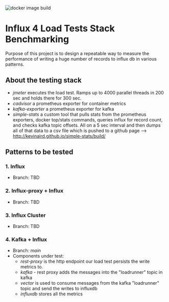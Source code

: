 ![docker image build](https://github.com/kevinaird/influx-loadtest/actions/workflows/benchmark.yml/badge.svg)

# Influx 4 Load Tests Stack Benchmarking

Purpose of this project is to design a repeatable way to measure the performance of writing a huge number of records to influx db in various patterns.

## About the testing stack

- *jmeter* executes the load test. Ramps up to 4000 parallel threads in 200 sec and holds there for 300 sec.
- *cadvisor* a prometheus exporter for container metrics
- *kafka-exporter* a prometheus exporter for kafka
- *simple-stats* a custom tool that pulls stats from the prometheus exporters, docker top/stats commands, queries influx for record count, and checks kafka topic offsets. All on a 5 sec interval and then dumps all of that data to a csv file which is pushed to a github page --> http://kevinaird.github.io/simple-stats/build/

## Patterns to be tested

### 1. Influx

- Branch: TBD

### 2. Influx-proxy + Influx

- Branch: TBD

### 3. Influx Cluster

- Branch: TBD

### 4. Kafka + Influx

- Branch: *main*
- Components under test:
    - *rest-proxy* is the http endpoint our load test persists the write metrics to.
    - *kafka* - rest proxy adds the messages into the "loadrunner" topic in kafka
    - *vector* is used to consume messages from the kafka "loadrunner" topic and send the writes to influxdb
    - *influxdb* stores all the metrics
